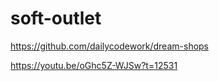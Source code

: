 # soft-outlet

https://github.com/dailycodework/dream-shops


https://youtu.be/oGhc5Z-WJSw?t=12531


